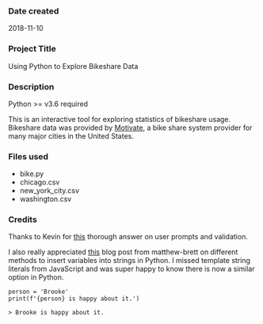 ### Date created
2018-11-10

### Project Title
Using Python to Explore Bikeshare Data

### Description
Python >= v3.6 required

This is an interactive tool for exploring statistics of bikeshare usage. Bikeshare data was provided by [Motivate](https://www.motivateco.com/), a bike share system provider for many major cities in the United States.

### Files used
- bike.py
- chicago.csv
- new_york_city.csv
- washington.csv

### Credits
Thanks to Kevin for [this](https://stackoverflow.com/questions/23294658/asking-the-user-for-input-until-they-give-a-valid-response/23294659#23294659) thorough answer on user prompts and validation.

I also really appreciated [this](https://matthew-brett.github.io/teaching/string_formatting.html) blog post from matthew-brett on different methods to insert variables into strings in Python. I missed template string literals from JavaScript and was super happy to know there is now a similar option in Python.

```
person = 'Brooke'
print(f'{person} is happy about it.')
```
`> Brooke is happy about it.`
